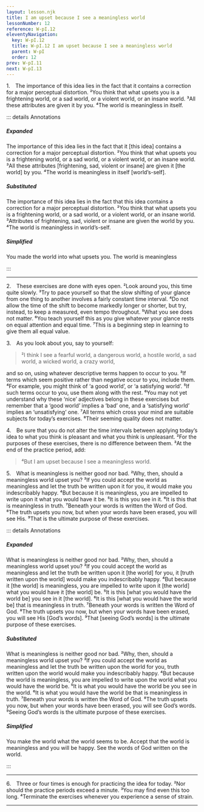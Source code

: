 ```yaml
---
layout: lesson.njk
title: I am upset because I see a meaningless world
lessonNumber: 12
reference: W-pI.12
eleventyNavigation:
  key: W-pI.12
  title: W-pI.12 I am upset because I see a meaningless world
  parent: W-pI
  order: 12
prev: W-pI.11
next: W-pI.13
---
```


1. The importance of this idea lies in the fact that it contains a correction for a major perceptual distortion. 
²You think that what upsets you is a frightening world, or a sad world, or a violent world, or an insane world. 
³All these attributes are given it by you. 
⁴The world is meaningless in itself.

::: details Annotations

##### Expanded

The importance of this idea lies in the fact that it [this idea] contains a correction for a major perceptual distortion. 
²You think that what upsets you is a frightening world, or a sad world, or a violent world, or an insane world. 
³All these attributes [frightening, sad, violent or insane] are given it [the world] by you. 
⁴The world is meaningless in itself [world’s-self].

##### Substituted

The importance of this idea lies in the fact that this idea contains a correction for a major perceptual distortion. 
²You think that what upsets you is a frightening world, or a sad world, or a violent world, or an insane world. 
³Attributes of frightening, sad, violent or insane are given the world by you. 
⁴The world is meaningless in world’s-self.

##### Simplified

You made the world into what upsets you. 
The world is meaningless

:::

---

2. These exercises are done with eyes open. 
²Look around you, this time quite slowly. 
³Try to pace yourself so that the slow shifting of your glance from one thing to another involves a fairly constant time interval. 
⁴Do not allow the time of the shift to become markedly longer or shorter, but try, instead, to keep a measured, even tempo throughout. 
⁵What you see does not matter. 
⁶You teach yourself this as you give whatever your glance rests on equal attention and equal time. 
⁷This is a beginning step in learning to give them all equal value.

3. As you look about you, say to yourself:

>²I think I see a fearful world, a dangerous world, a hostile world, a sad world, a wicked world, a crazy world,

and so on, using whatever descriptive terms happen to occur to you. 
³If terms which seem positive rather than negative occur to you, include them. 
⁴For example, you might think of ‘a good world’, or ‘a satisfying world’. 
⁵If such terms occur to you, use them along with the rest. 
⁶You may not yet understand why these ‘nice’ adjectives belong in these exercises but remember that a ‘good world’ implies a ‘bad’ one, and a ‘satisfying world’ implies an ‘unsatisfying’ one. 
⁷All terms which cross your mind are suitable subjects for today’s exercises. 
⁸Their seeming quality does not matter.

4. Be sure that you do not alter the time intervals between applying today’s idea to what you think is pleasant and what you think is unpleasant. 
²For the purposes of these exercises, there is no difference between them. 
³At the end of the practice period, add:

>⁴But I am upset because I see a meaningless world.

5. What is meaningless is neither good nor bad. 
²Why, then, should a meaningless world upset you? 
³If you could accept the world as meaningless and let the truth be written upon it for you, it would make you indescribably happy. 
⁴But because it is meaningless, you are impelled to write upon it what you would have it be. 
⁵It is this you see in it. 
⁶It is this that is meaningless in truth. 
⁷Beneath your words is written the Word of God. 
⁸The truth upsets you now, but when your words have been erased, you will see His. 
⁹That is the ultimate purpose of these exercises.

::: details Annotations

##### Expanded

What is meaningless is neither good nor bad. 
²Why, then, should a meaningless world upset you? 
³If you could accept the world as meaningless and let the truth be written upon it [the world] for you, it [truth written upon the world] would make you indescribably happy. 
⁴But because it [the world] is meaningless, you are impelled to write upon it [the world] what you would have it [the world] be. 
⁵It is this [what you would have the world be] you see in it [the world]. 
⁶It is this [what you would have the world be] that is meaningless in truth. 
⁷Beneath your words is written the Word of God. 
⁸The truth upsets you now, but when your words have been erased, you will see His [God’s words]. 
⁹That [seeing God’s words] is the ultimate purpose of these exercises.

##### Substituted

What is meaningless is neither good nor bad. 
²Why, then, should a meaningless world upset you? 
³If you could accept the world as meaningless and let the truth be written upon the world for you, truth written upon the world would make you indescribably happy. 
⁴But because the world is meaningless, you are impelled to write upon the world what you would have the world be. 
⁵It is what you would have the world be you see in the world. 
⁶It is what you would have the world be that is meaningless in truth. 
⁷Beneath your words is written the Word of God. 
⁸The truth upsets you now, but when your words have been erased, you will see God’s words. 
⁹Seeing God’s words is the ultimate purpose of these exercises.

##### Simplified

You make the world what the world seems to be. 
Accept that the world is meaningless and you will be happy. 
See the words of God written on the world.

:::

---

6. Three or four times is enough for practicing the idea for today. 
²Nor should the practice periods exceed a minute. 
³You may find even this too long. 
⁴Terminate the exercises whenever you experience a sense of strain.

---
